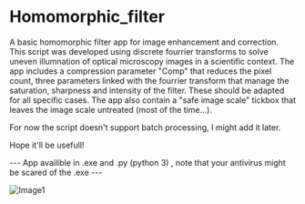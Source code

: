# Homomorphic_filter
A basic homomorphic filter app for image enhancement and correction.
This script was developed using discrete fourrier transforms to solve uneven illumnation of optical microscopy images in a scientific context.
The app includes a compression parameter "Comp" that reduces the pixel count, three parameters linked with the fourrier transform that manage the saturation, sharpness and intensity of the filter. These should be adapted for all specific cases. 
The app also contain a "safe image scale" tickbox that leaves the image scale untreated (most of the time...).

For now the script doesn't support batch processing, I might add it later.

Hope it'll be usefull!

--- App availible in .exe and .py (python 3) , note that your antivirus might be scared of the .exe ---
 
![Image1](https://user-images.githubusercontent.com/81107000/111916213-32d88700-8a50-11eb-820b-84050248f50c.png)





